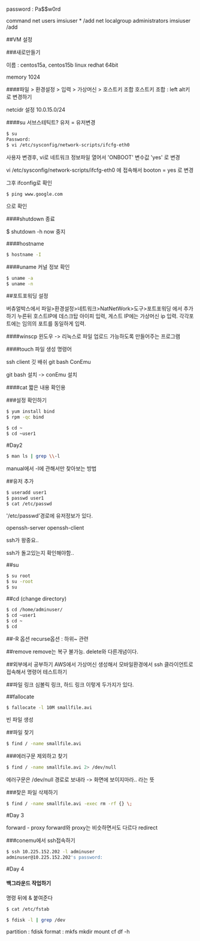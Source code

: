 #

password : Pa$$w0rd

command
net users imsiuser * /add
net localgroup administrators imsiuser /add


##VM 설정

###새로만들기

이름 : centos15a, centos15b
linux redhat 64bit

memory 1024


####파일 > 환경설정 > 입력 > 가상머신 > 호스트키 조합
호스트키 조합 : left alt키 로 변경하기

netcidr 설정
10.0.15.0/24


####su
서브스테틱트? 유저 = 유저변경

```bash
$ su
Password:
$ vi /etc/sysconfig/network-scripts/ifcfg-eth0
```
사용자 변경후, vi로 네트워크 정보파일 열어서 'ONBOOT' 변수값 'yes' 로 변경


vi /etc/sysconfig/network-scripts/ifcfg-eth0
에 접속해서
booton = yes 로 변경

그후 ifconfig로 확인
```
$ ping www.google.com
```
으로 확인





####shutdown
종료

$ shutdown -h now
중지

####hostname

``` bash
$ hostname -I
```



####uname
커널 정보 확인
```bash
$ uname -a
$ uname -n
```



##포트포워딩 설정

버츄얼박스에서
파일>환경설정>네트워크>NatNetWork>도구>포트포워딩
에서 추가하기 누른뒤
호스트IP에 데스크탑 아이피 입력, 게스트 IP에는 가상머신 ip 입력.
각각포트에는 임의의 포트를 동일하게 입력.



####winscp
윈도우 -> 리눅스로 파일 업로드 가능하도록 만들어주는 프로그램

####touch
파일 생성 명령어




ssh client
깃 배쉬
git bash
ConEmu



git bash 설치 -> conEmu 설치



####cat
짧은 내용 확인용



###설정 확인하기
```bash
$ yum install bind
$ rpm -qc bind
```



```bash
$ cd ~
$ cd ~user1
```




#Day2



```bash
$ man ls | grep \\-l
```
manual에서 -l에 관해서만 찾아보는 방법


##유저 추가
```bash
$ useradd user1
$ passwd user1
$ cat /etc/passwd
```

'/etc/passwd'경로에 유저정보가 있다.


openssh-server
openssh-client

ssh가 왕중요..

ssh가 돌고있는지 확인해야함..




##su
```bash
$ su root
$ su -root
$ su
```



##cd
(change directory)
```bash
$ cd /home/adminuser/
$ cd ~user1
$ cd ~
$ cd
```



##-R 옵션
recurse옵션 : 하위~ 관련



##remove
remove는 복구 불가능.
delete와 다른개념이다.




##외부에서 공부하기
AWS에서 가상머신 생성해서
모바일환경에서 ssh 클라이언트로 접속해서 명령어 테스트하기



##파일 링크
심볼릭 링크, 하드 링크 이렇게 두가지가 있다.


##fallocate
```bash
$ fallocate -l 10M smallfile.avi
```
빈 파일 생성





##파일 찾기
```bash
$ find / -name smallfile.avi
```

###에러구문 제외하고 찾기
```bash
$ find / -name smallfile.avi 2> /dev/null
```
에러구문은 /dev/null 경로로 보내라 -> 화면에 보이지마라.. 라는 뜻

###찾은 파일 삭제하기
```bash
$ find / -name smallfile.avi -exec rm -rf {} \;
```




#Day 3

forward - proxy
  forward와 proxy는 비슷하면서도 다르다
redirect


###conemu에서 ssh접속하기

```bash
$ ssh 10.225.152.202 -l adminuser
adminuser@10.225.152.202's password:
```


#Day 4

#### 백그라운드 작업하기
명령 뒤에 & 붙여준다






```bash
$ cat /etc/fstab
```




```bash
$ fdisk -l | grep /dev

```



partition : fdisk
format : mkfs
mkdir
mount
cf
df -h
